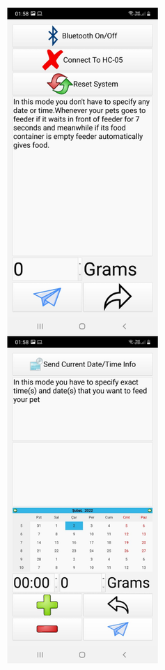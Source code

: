 <p float="left">
  <img src="images/AndroidApp1.jpeg" height = "750"/>
  <img src="images/AndroidApp2.jpeg" height = "750"/>
</p>
